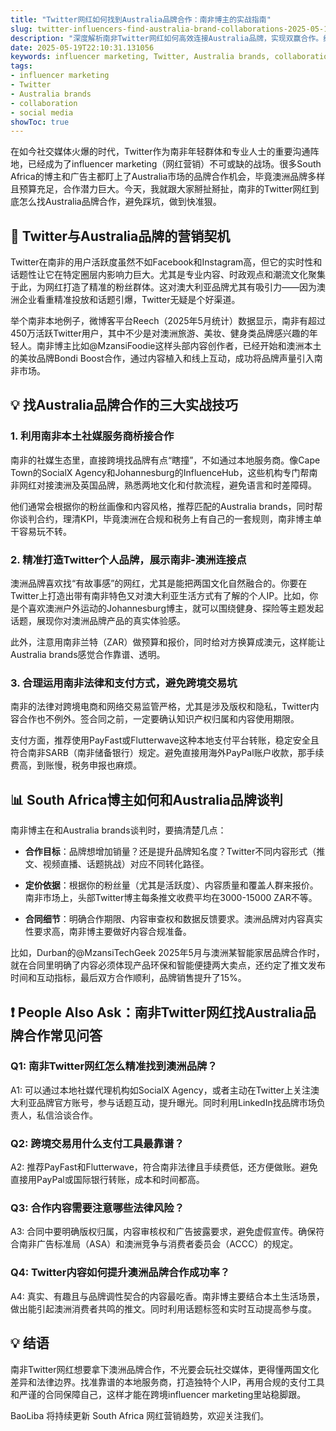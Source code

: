 ```yaml
---
title: "Twitter网红如何找到Australia品牌合作：南非博主的实战指南"
slug: twitter-influencers-find-australia-brand-collaborations-2025-05-19
description: "深度解析南非Twitter网红如何高效连接Australia品牌，实现双赢合作。结合本地社媒玩法、支付方式及法律文化，助力博主和广告主快速落地。"
date: 2025-05-19T22:10:31.131056
keywords: influencer marketing, Twitter, Australia brands, collaboration, social media
tags:
- influencer marketing
- Twitter
- Australia brands
- collaboration
- social media
showToc: true
---
```


在如今社交媒体火爆的时代，Twitter作为南非年轻群体和专业人士的重要沟通阵地，已经成为了influencer marketing（网红营销）不可或缺的战场。很多South Africa的博主和广告主都盯上了Australia市场的品牌合作机会，毕竟澳洲品牌多样且预算充足，合作潜力巨大。今天，我就跟大家掰扯掰扯，南非的Twitter网红到底怎么找Australia品牌合作，避免踩坑，做到快准狠。

## 📢 Twitter与Australia品牌的营销契机

Twitter在南非的用户活跃度虽然不如Facebook和Instagram高，但它的实时性和话题性让它在特定圈层内影响力巨大。尤其是专业内容、时政观点和潮流文化聚集于此，为网红打造了精准的粉丝群体。这对澳大利亚品牌尤其有吸引力——因为澳洲企业看重精准投放和话题引爆，Twitter无疑是个好渠道。

举个南非本地例子，微博客平台Reech（2025年5月统计）数据显示，南非有超过450万活跃Twitter用户，其中不少是对澳洲旅游、美妆、健身类品牌感兴趣的年轻人。南非博主比如@MzansiFoodie这样头部内容创作者，已经开始和澳洲本土的美妆品牌Bondi Boost合作，通过内容植入和线上互动，成功将品牌声量引入南非市场。

## 💡 找Australia品牌合作的三大实战技巧

### 1. 利用南非本土社媒服务商桥接合作

南非的社媒生态里，直接跨境找品牌有点“瞎撞”，不如通过本地服务商。像Cape Town的SocialX Agency和Johannesburg的InfluenceHub，这些机构专门帮南非网红对接澳洲及英国品牌，熟悉两地文化和付款流程，避免语言和时差障碍。

他们通常会根据你的粉丝画像和内容风格，推荐匹配的Australia brands，同时帮你谈判合约，理清KPI，毕竟澳洲在合规和税务上有自己的一套规则，南非博主单干容易玩不转。

### 2. 精准打造Twitter个人品牌，展示南非-澳洲连接点

澳洲品牌喜欢找“有故事感”的网红，尤其是能把两国文化自然融合的。你要在Twitter上打造出带有南非特色又对澳大利亚生活方式有了解的个人IP。比如，你是个喜欢澳洲户外运动的Johannesburg博主，就可以围绕健身、探险等主题发起话题，展现你对澳洲品牌产品的真实体验感。

此外，注意用南非兰特（ZAR）做预算和报价，同时给对方换算成澳元，这样能让Australia brands感觉合作靠谱、透明。

### 3. 合理运用南非法律和支付方式，避免跨境交易坑

南非的法律对跨境电商和网络交易监管严格，尤其是涉及版权和隐私，Twitter内容合作也不例外。签合同之前，一定要确认知识产权归属和内容使用期限。

支付方面，推荐使用PayFast或Flutterwave这种本地支付平台转账，稳定安全且符合南非SARB（南非储备银行）规定。避免直接用海外PayPal账户收款，那手续费高，到账慢，税务申报也麻烦。

## 📊 South Africa博主如何和Australia品牌谈判

南非博主在和Australia brands谈判时，要搞清楚几点：

- **合作目标**：品牌想增加销量？还是提升品牌知名度？Twitter不同内容形式（推文、视频直播、话题挑战）对应不同转化路径。

- **定价依据**：根据你的粉丝量（尤其是活跃度）、内容质量和覆盖人群来报价。南非市场上，头部Twitter博主每条推文收费平均在3000-15000 ZAR不等。

- **合同细节**：明确合作期限、内容审查权和数据反馈要求。澳洲品牌对内容真实性要求高，南非博主要做好内容合规准备。

比如，Durban的@MzansiTechGeek 2025年5月与澳洲某智能家居品牌合作时，就在合同里明确了内容必须体现产品环保和智能便捷两大卖点，还约定了推文发布时间和互动指标，最后双方合作顺利，品牌销售提升了15%。

## ❗ People Also Ask：南非Twitter网红找Australia品牌合作常见问答

### Q1: 南非Twitter网红怎么精准找到澳洲品牌？

A1: 可以通过本地社媒代理机构如SocialX Agency，或者主动在Twitter上关注澳大利亚品牌官方账号，参与话题互动，提升曝光。同时利用LinkedIn找品牌市场负责人，私信洽谈合作。

### Q2: 跨境交易用什么支付工具最靠谱？

A2: 推荐PayFast和Flutterwave，符合南非法律且手续费低，还方便做账。避免直接用PayPal或国际银行转账，成本和时间都高。

### Q3: 合作内容需要注意哪些法律风险？

A3: 合同中要明确版权归属，内容审核权和广告披露要求，避免虚假宣传。确保符合南非广告标准局（ASA）和澳洲竞争与消费者委员会（ACCC）的规定。

### Q4: Twitter内容如何提升澳洲品牌合作成功率？

A4: 真实、有趣且与品牌调性契合的内容最吃香。南非博主要结合本土生活场景，做出能引起澳洲消费者共鸣的推文。同时利用话题标签和实时互动提高参与度。

## 💡 结语

南非Twitter网红想要拿下澳洲品牌合作，不光要会玩社交媒体，更得懂两国文化差异和法律边界。找准靠谱的本地服务商，打造独特个人IP，再用合规的支付工具和严谨的合同保障自己，这样才能在跨境influencer marketing里站稳脚跟。

BaoLiba 将持续更新 South Africa 网红营销趋势，欢迎关注我们。